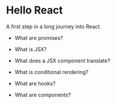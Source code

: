 # Hello React

A first step in a long journey into React. 

- What are promises?

- What is JSX?

- What does a JSX component translate?

- What is conditional rendering?

- What are hooks?

- What are components?